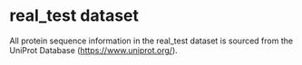 # real_test dataset
All protein sequence information in the real_test dataset is sourced from the UniProt Database (https://www.uniprot.org/).
